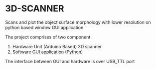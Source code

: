 # 3D-SCANNER
Scans and plot the object surface morphology with lower resolution on python based window GUI application

The project comprises of two component 
1. Hardware Unit (Arduino Based) 3D scanner
2. Software GUI application (Python)

The interface between GUI and hardware is over USB_TTL port


